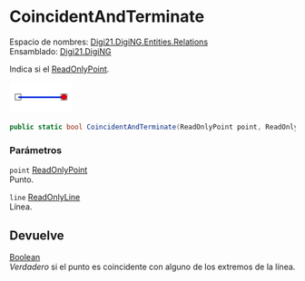 # CoincidentAndTerminate

Espacio de nombres: [Digi21.DigiNG.Entities.Relations](/digi3d-net/programacion/.net/referencia/digi21.diging/digi21.diging.entities.relations/)  
Ensamblado: [Digi21.DigiNG](/digi3d-net/programacion/.net/referencia/digi21.diging.plugin/digi21.diging/)

Indica si el [ReadOnlyPoint](/digi3d-net/programacion/.net/referencia/digi21.diging/digi21.diging.entities/clases/readonlypoint/).

![Punto coincidente con extremo de l&#xED;nea](../../../../../../../../.gitbook/assets/puntolineacoincidentesextremo.png)

```csharp
public static bool CoincidentAndTerminate(ReadOnlyPoint point, ReadOnlyLine line)
```

### Parámetros

`point` [ReadOnlyPoint](/digi3d-net/programacion/.net/referencia/digi21.diging/digi21.diging.entities/clases/readonlypoint/)  
Punto.

`line` [ReadOnlyLine](/digi3d-net/programacion/.net/referencia/digi21.diging/digi21.diging.entities/clases/readonlyline/)  
Línea.

## Devuelve

[Boolean](https://docs.microsoft.com/en-us/dotnet/api/system.boolean?view=net-5.0)  
_Verdadero_ si el punto es coincidente con alguno de los extremos de la línea.

